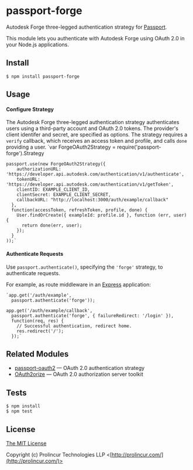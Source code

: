 # passport-forge

Autodesk Forge three-legged authentication strategy for [Passport](http://passportjs.org/).

This module lets you authenticate with Autodesk Forge using OAuth 2.0 in your
Node.js applications.


## Install

    $ npm install passport-forge

## Usage

#### Configure Strategy

The Autodesk Forge three-legged authentication strategy authenticates users using 
a third-party account and OAuth 2.0 tokens.  The provider's client identifer and secret,
are specified as options.  The strategy requires a `verify` callback,
which receives an access token and profile, and calls `done` providing a user.
  `var ForgeOAuth2Strategy = require('passport-forge').Strategy

    passport.use(new ForgeOAuth2Strategy({
        authorizationURL: 'https://developer.api.autodesk.com/authentication/v1/authenticate',
        tokenURL: 'https://developer.api.autodesk.com/authentication/v1/getToken',
        clientID: EXAMPLE_CLIENT_ID,
        clientSecret: EXAMPLE_CLIENT_SECRET,
        callbackURL: "http://localhost:3000/auth/example/callback"
      },
      function(accessToken, refreshToken, profile, done) {
        User.findOrCreate({ exampleId: profile.id }, function (err, user) {
          return done(err, user);
        });
      }
    ));`

#### Authenticate Requests

Use `passport.authenticate()`, specifying the `'forge'` strategy, to
authenticate requests.

For example, as route middleware in an [Express](http://expressjs.com/)
application:

    `app.get('/auth/example',
      passport.authenticate('forge'));

    app.get('/auth/example/callback',
      passport.authenticate('forge', { failureRedirect: '/login' }),
      function(req, res) {
        // Successful authentication, redirect home.
        res.redirect('/');
      });`

## Related Modules

- [passport-oauth2](https://github.com/jaredhanson/passport-oauth2) — OAuth 2.0 authentication strategy
- [OAuth2orize](https://github.com/jaredhanson/oauth2orize) — OAuth 2.0 authorization server toolkit

## Tests

    $ npm install
    $ npm test

## License

[The MIT License](http://opensource.org/licenses/MIT)

Copyright (c) Prolincur Technologies LLP <[http://prolincur.com/](http://prolincur.com/)>
